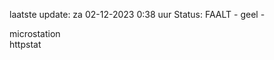 laatste update: 
za 02-12-2023  0:38   uur 
Status: FAALT - geel - 
<div class="service Y">microstation</div><div class="service G">httpstat</div>
